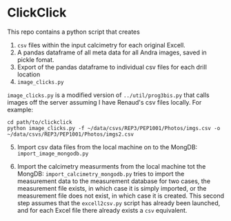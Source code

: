 # ClickClick

This repo contains a python script that creates

1. `csv` files within the input calcimetry for each original Excell.
2. A pandas dataframe of all meta data for all Andra images, saved in pickle
 fomat.
3. Export of the pandas dataframe to individual csv files for each drill
location
4. `image_clicks.py`

`image_clicks.py` is a modified version of `../util/prog3bis.py` that calls
images off the server assuming I have Renaud's csv files locally. For example:
```console
cd path/to/clickclick
python image_clicks.py -f ~/data/csvs/REP3/PEP1001/Photos/imgs.csv -o ~/data/csvs/REP3/PEP1001/Photos/imgs2.csv
```

5. Import csv data files from the local machine on to the MongDB:
`import_image_mongodb.py`

6. Import the calcimetry measurments from the local machine tot the MongDB:
`import_calcimetry_mongodb.py` tries to import the measurement data to the
measurement database for two cases, the measurement file exists, in which
case it is simply imported, or the measurement file does not exist, in which
 case it is created. This second step assumes that the `excell2csv.py`
 script has already been launched, and for each Excel file there already
 exists a `csv` equivalent.



